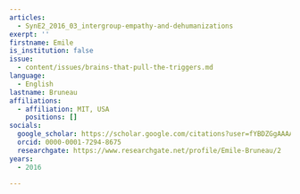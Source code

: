 ```yaml
---
articles:
  - SynE2_2016_03_intergroup-empathy-and-dehumanizations
exerpt: ''
firstname: Emile
is_institution: false
issue:
  - content/issues/brains-that-pull-the-triggers.md
language:
  - English
lastname: Bruneau
affiliations:
  - affiliation: MIT, USA
    positions: []
socials:
  google_scholar: https://scholar.google.com/citations?user=fYBDZGgAAAAJ&hl=en
  orcid: 0000-0001-7294-8675
  researchgate: https://www.researchgate.net/profile/Emile-Bruneau/2
years:
  - 2016

---
```


